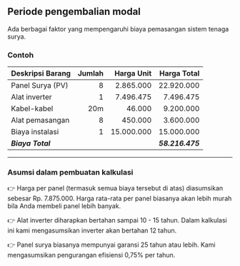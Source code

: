 ## Periode pengembalian modal

Ada berbagai faktor yang mempengaruhi biaya pemasangan sistem tenaga surya.

### Contoh

| Deskripsi Barang  | Jumlah | Harga Unit |      Harga Total |
|-------------------|-------:|-----------:|-----------------:|
| Panel Surya (PV)  |      8 |  2.865.000 |       22.920.000 |
| Alat inverter     |      1 |  7.496.475 |        7.496.475 |
| Kabel-kabel       |    20m |     46.000 |        9.200.000 |
| Alat pemasangan   |      8 |    450.000 |        3.600.000 |
| Biaya instalasi   |      1 | 15.000.000 |       15.000.000 |
| _**Biaya Total**_ |        |            | _**58.216.475**_ |

---
### Asumsi dalam pembuatan kalkulasi
👉 Harga per panel (termasuk semua biaya tersebut di atas) diasumsikan sebesar Rp. 7.875.000. Harga rata-rata per 
panel biasanya akan lebih murah bila Anda membeli panel lebih banyak.

👉 Alat inverter diharapkan bertahan sampai 10 - 15 tahun. Dalam kalkulasi ini kami mengasumsikan inverter akan 
bertahan 12 tahun.

👉 Panel surya biasanya mempunyai garansi 25 tahun atau lebih. Kami mengasumsikan pengurangan efisiensi 0,75% per tahun.

<style>
.RoiExplanation table {
    border-collapse: collapse;
    border-spacing: 0;
}

.RoiExplanation th {
    border:2px solid #000000;
    background: #d9d9d9;
}

.RoiExplanation td {
    border:1px solid #000000;
}
</style>